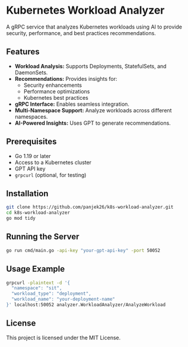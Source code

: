 # Kubernetes Workload Analyzer

A gRPC service that analyzes Kubernetes workloads using AI to provide security, performance, and best practices recommendations.

## Features

- **Workload Analysis:** Supports Deployments, StatefulSets, and DaemonSets.
- **Recommendations:** Provides insights for:
  - Security enhancements
  - Performance optimizations
  - Kubernetes best practices
- **gRPC Interface:** Enables seamless integration.
- **Multi-Namespace Support:** Analyze workloads across different namespaces.
- **AI-Powered Insights:** Uses GPT to generate recommendations.

## Prerequisites

- Go 1.19 or later
- Access to a Kubernetes cluster
- GPT API key
- `grpcurl` (optional, for testing)

## Installation

```sh
git clone https://github.com/panjek26/k8s-workload-analyzer.git
cd k8s-workload-analyzer
go mod tidy
```

## Running the Server

```sh
go run cmd/main.go -api-key "your-gpt-api-key" -port 50052
```

## Usage Example

```sh
grpcurl -plaintext -d '{
  "namespace": "sit",
  "workload_type": "deployment",
  "workload_name": "your-deployment-name"
}' localhost:50052 analyzer.WorkloadAnalyzer/AnalyzeWorkload
```

## License

This project is licensed under the MIT License.
